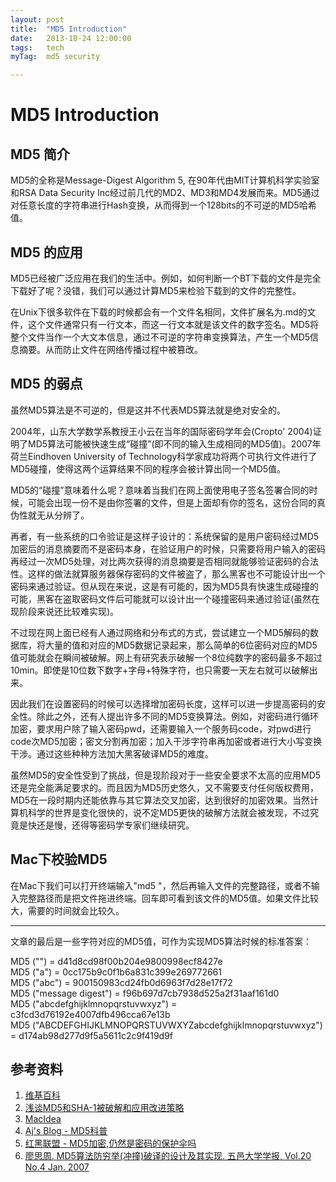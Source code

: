 ```yaml
---
layout: post
title:  "MD5 Introduction"
date:   2013-10-24 12:00:00
tags:	tech
myTag:	md5 security

---
```


# MD5 Introduction

## MD5 简介

MD5的全称是Message-Digest Algorithm 5, 在90年代由MIT计算机科学实验室和RSA Data Security Inc经过前几代的MD2、MD3和MD4发展而来。MD5通过对任意长度的字符串进行Hash变换，从而得到一个128bits的不可逆的MD5哈希值。

## MD5 的应用

MD5已经被广泛应用在我们的生活中。例如，如何判断一个BT下载的文件是完全下载好了呢？没错，我们可以通过计算MD5来检验下载到的文件的完整性。

在Unix下很多软件在下载的时候都会有一个文件名相同，文件扩展名为.md的文件，这个文件通常只有一行文本，而这一行文本就是该文件的数字签名。MD5将整个文件当作一个大文本信息，通过不可逆的字符串变换算法，产生一个MD5信息摘要。从而防止文件在网络传播过程中被篡改。

## MD5 的弱点

虽然MD5算法是不可逆的，但是这并不代表MD5算法就是绝对安全的。

2004年，山东大学数学系教授王小云在当年的国际密码学年会(Cropto' 2004)证明了MD5算法可能被快速生成“碰撞”(即不同的输入生成相同的MD5值)。2007年荷兰Eindhoven University of Technology科学家成功将两个可执行文件进行了MD5碰撞，使得这两个运算结果不同的程序会被计算出同一个MD5值。

MD5的“碰撞”意味着什么呢？意味着当我们在网上面使用电子签名签署合同的时候，可能会出现一份不是由你签署的文件，但是上面却有你的签名，这份合同的真伪性就无从分辨了。

再者，有一些系统的口令验证是这样子设计的：系统保留的是用户密码经过MD5加密后的消息摘要而不是密码本身，在验证用户的时候，只需要将用户输入的密码再经过一次MD5处理，对比两次获得的消息摘要是否相同就能够验证密码的合法性。这样的做法就算服务器保存密码的文件被盗了，那么黑客也不可能设计出一个密码来通过验证。但从现在来说，这是有可能的，因为MD5具有快速生成碰撞的可能，黑客在盗取密码文件后可能就可以设计出一个碰撞密码来通过验证(虽然在现阶段来说还比较难实现)。

不过现在网上面已经有人通过网络和分布式的方式，尝试建立一个MD5解码的数据库，将大量的值和对应的MD5数据记录起来，那么简单的6位密码对应的MD5值可能就会在瞬间被破解。网上有研究表示破解一个8位纯数字的密码最多不超过10min。即使是10位数下数字+字母+特殊字符，也只需要一天左右就可以破解出来。

因此我们在设置密码的时候可以选择增加密码长度，这样可以进一步提高密码的安全性。除此之外，还有人提出许多不同的MD5变换算法。例如，对密码进行循环加密，要求用户除了输入密码pwd，还需要输入一个服务码code，对pwd进行code次MD5加密；密文分割再加密；加入干涉字符串再加密或者进行大小写变换干涉。通过这些种种方法加大黑客破译MD5的难度。

虽然MD5的安全性受到了挑战，但是现阶段对于一些安全要求不太高的应用MD5还是完全能满足要求的。而且因为MD5历史悠久，又不需要支付任何版权费用，MD5在一段时期内还能依靠与其它算法交叉加密，达到很好的加密效果。当然计算机科学的世界是变化很快的，说不定MD5更快的破解方法就会被发现，不过究竟是快还是慢，还得等密码学专家们继续研究。


## Mac下校验MD5

在Mac下我们可以打开终端输入"md5 "，然后再输入文件的完整路径，或者不输入完整路径而是把文件拖进终端。回车即可看到该文件的MD5值。如果文件比较大，需要的时间就会比较久。






-----------------------------------------------------------------------

文章的最后是一些字符对应的MD5值，可作为实现MD5算法时候的标准答案：

MD5 ("") = d41d8cd98f00b204e9800998ecf8427e   
MD5 ("a") = 0cc175b9c0f1b6a831c399e269772661  
MD5 ("abc") = 900150983cd24fb0d6963f7d28e17f72   
MD5 ("message digest") = f96b697d7cb7938d525a2f31aaf161d0   
MD5 ("abcdefghijklmnopqrstuvwxyz") = c3fcd3d76192e4007dfb496cca67e13b   
MD5 ("ABCDEFGHIJKLMNOPQRSTUVWXYZabcdefghijklmnopqrstuvwxyz") = d174ab98d277d9f5a5611c2c9f419d9f  



## 参考资料

1. [维基百科](http://zh.wikipedia.org/wiki/MD5)
2. [浅谈MD5和SHA-1被破解和应用改进策略](http://security.ctocio.com.cn/tips/486/8077986_2.shtml)
3. [MacIdea](http://mac.pcbeta.com/thread-58620-1-1.html)
4. [Aj's Blog - MD5科普](http://www.6zou.net/tech/what_is_md5.html)
5. [红黑联盟 - MD5加密,仍然是密码的保护伞吗](http://www.2cto.com/News/200706/17850.html)
6. [廖思周. MD5算法防穷举(冲撞)破译的设计及其实现. 五邑大学学报, Vol.20 No.4 Jan. 2007](http://mall.cnki.net/magazine/article/WYDW200604006.htm)
